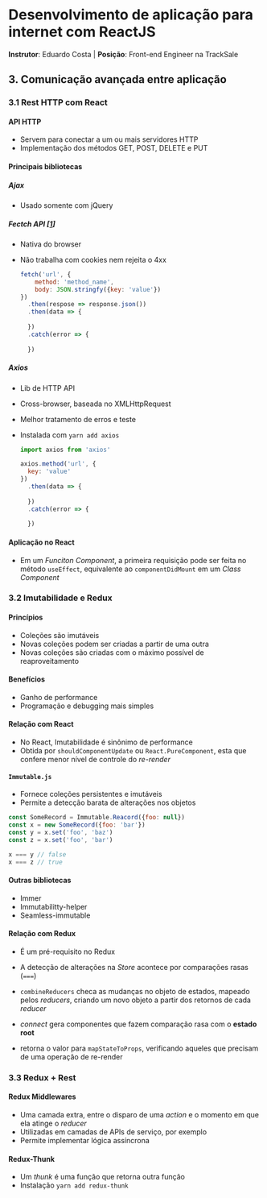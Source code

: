 # Desenvolvimento de aplicação para internet com ReactJS

**Instrutor**: Eduardo Costa | **Posição**: Front-end Engineer na TrackSale



## 3. Comunicação avançada entre aplicação

### 3.1 Rest HTTP com React

#### API HTTP

* Servem para conectar a um ou mais servidores HTTP
* Implementação dos métodos GET, POST, DELETE e PUT



#### Principais bibliotecas

##### Ajax

* Usado somente com jQuery

##### Fectch API [[1](./js/3-es6-avancado/4-promises-fetch)]

* Nativa do browser

* Não trabalha com cookies nem rejeita o 4xx

  ```js
  fetch('url', {
      method: 'method_name',
      body: JSON.stringfy({key: 'value'})
  })
  	.then(respose => response.json())
  	.then(data => {
      
  	})
  	.catch(error => {
  	
  	})
  ```

##### Axios

* Lib de HTTP API
* Cross-browser, baseada no XMLHttpRequest

* Melhor tratamento de erros e teste

* Instalada com `yarn add axios`

  ```js
  import axios from 'axios'
  
  axios.method('url', {
  	key: 'value'    
  })
  	.then(data => {
  	
  	})
  	.catch(error => {
  	
  	})
  ```



#### Aplicação no React

* Em um *Funciton Component*, a primeira requisição pode ser feita no método `useEffect`, equivalente ao `componentDidMount` em um *Class Component*



### 3.2 Imutabilidade e Redux

#### Princípios

* Coleções são imutáveis
* Novas coleções podem ser criadas a partir de uma outra
* Novas coleções são criadas com o máximo possível de reaproveitamento

#### Benefícios

* Ganho de performance
* Programação e debugging mais simples

#### Relação com React

* No React, Imutabilidade é sinônimo de performance 
* Obtida por `shouldComponentUpdate` ou `React.PureComponent`, esta que confere menor nível de controle do *re-render*

#### `Immutable.js`

* Fornece coleções persistentes e imutáveis
* Permite a detecção barata de alterações nos objetos

```js
const SomeRecord = Immutable.Reacord({foo: null})
const x = new SomeRecord({foo: 'bar'})
const y = x.set('foo', 'baz')
const z = x.set('foo', 'bar')

x === y // false
x === z // true
```

#### Outras bibliotecas

* Immer
* Immutabilitty-helper
* Seamless-immutable



#### Relação com Redux

* É um pré-requisito no Redux
* A detecção de alterações na *Store* acontece por comparações rasas (`===`)
* `combineReducers` checa as mudanças no objeto de estados, mapeado pelos *reducers*, criando um novo objeto a partir dos retornos de cada *reducer*



* *connect* gera componentes que fazem comparação rasa com o **estado root**
* retorna o valor para `mapStateToProps`, verificando aqueles que precisam de uma operação de re-render



### 3.3 Redux + Rest

#### Redux Middlewares

* Uma camada extra, entre o disparo de uma *action* e o momento em que ela atinge o *reducer*
* Utilizadas em camadas de APIs de serviço, por exemplo
* Permite implementar lógica assíncrona

#### Redux-Thunk

* Um *thunk* é uma função que retorna outra função
* Instalação `yarn add redux-thunk` 





